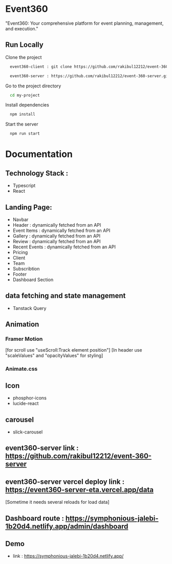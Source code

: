 
# Event360


"Event360: Your comprehensive platform for event planning, management, and execution."


## Run Locally

Clone the project

```bash
  event360-client : git clone https://github.com/rakibul12212/event-360-client.git

  event360-server : https://github.com/rakibul12212/event-360-server.git
```

Go to the project directory

```bash
  cd my-project
```

Install dependencies

```bash
  npm install
```

Start the server

```bash
  npm run start
```


# Documentation

## Technology Stack :
 - Typescript
 - React

## Landing Page:
 - Navbar
 - Header : dynamically fetched from an API
 - Event Items : dynamically fetched from an API
 - Gallery : dynamically fetched from an API
 - Review : dynamically fetched from an API
 - Recent Events : dynamically fetched from an API
 - Pricing
 - Client
 - Team
 - Subscribtion
 - Footer
 - Dashboard Section

## data fetching and state management
- Tanstack Query

## Animation
  ### Framer Motion
   [for scroll use "useScroll:Track element position"]
   [In header use "scaleValues" and "opacityValues" for styling]
  ### Animate.css 

## Icon
 - phosphor-icons 
 - lucide-react

## carousel
 - slick-carousel

## event360-server link : https://github.com/rakibul12212/event-360-server

## event360-server vercel deploy link : https://event360-server-eta.vercel.app/data 
[Sometime it needs several reloads for load data]

## Dashboard route : https://symphonious-jalebi-1b20d4.netlify.app/admin/dashboard


## Demo

- link : https://symphonious-jalebi-1b20d4.netlify.app/

